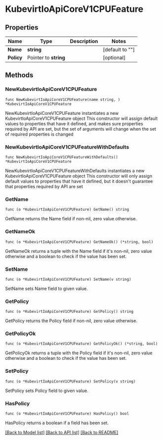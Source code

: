 # KubevirtIoApiCoreV1CPUFeature

## Properties

Name | Type | Description | Notes
------------ | ------------- | ------------- | -------------
**Name** | **string** |  | [default to ""]
**Policy** | Pointer to **string** |  | [optional] 

## Methods

### NewKubevirtIoApiCoreV1CPUFeature

`func NewKubevirtIoApiCoreV1CPUFeature(name string, ) *KubevirtIoApiCoreV1CPUFeature`

NewKubevirtIoApiCoreV1CPUFeature instantiates a new KubevirtIoApiCoreV1CPUFeature object
This constructor will assign default values to properties that have it defined,
and makes sure properties required by API are set, but the set of arguments
will change when the set of required properties is changed

### NewKubevirtIoApiCoreV1CPUFeatureWithDefaults

`func NewKubevirtIoApiCoreV1CPUFeatureWithDefaults() *KubevirtIoApiCoreV1CPUFeature`

NewKubevirtIoApiCoreV1CPUFeatureWithDefaults instantiates a new KubevirtIoApiCoreV1CPUFeature object
This constructor will only assign default values to properties that have it defined,
but it doesn't guarantee that properties required by API are set

### GetName

`func (o *KubevirtIoApiCoreV1CPUFeature) GetName() string`

GetName returns the Name field if non-nil, zero value otherwise.

### GetNameOk

`func (o *KubevirtIoApiCoreV1CPUFeature) GetNameOk() (*string, bool)`

GetNameOk returns a tuple with the Name field if it's non-nil, zero value otherwise
and a boolean to check if the value has been set.

### SetName

`func (o *KubevirtIoApiCoreV1CPUFeature) SetName(v string)`

SetName sets Name field to given value.


### GetPolicy

`func (o *KubevirtIoApiCoreV1CPUFeature) GetPolicy() string`

GetPolicy returns the Policy field if non-nil, zero value otherwise.

### GetPolicyOk

`func (o *KubevirtIoApiCoreV1CPUFeature) GetPolicyOk() (*string, bool)`

GetPolicyOk returns a tuple with the Policy field if it's non-nil, zero value otherwise
and a boolean to check if the value has been set.

### SetPolicy

`func (o *KubevirtIoApiCoreV1CPUFeature) SetPolicy(v string)`

SetPolicy sets Policy field to given value.

### HasPolicy

`func (o *KubevirtIoApiCoreV1CPUFeature) HasPolicy() bool`

HasPolicy returns a boolean if a field has been set.


[[Back to Model list]](../README.md#documentation-for-models) [[Back to API list]](../README.md#documentation-for-api-endpoints) [[Back to README]](../README.md)


